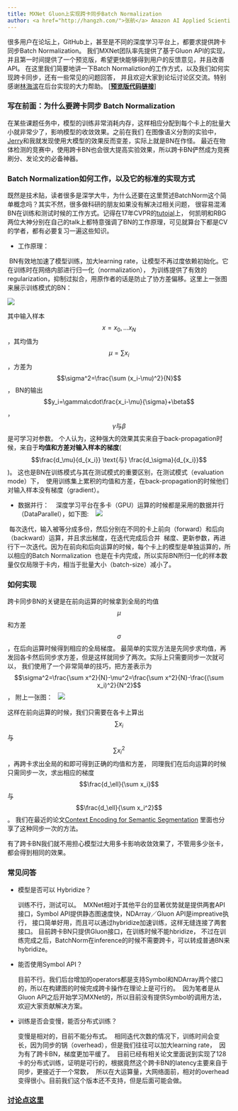 ```yaml
---
title: MXNet Gluon上实现跨卡同步Batch Normalization
author: <a href="http://hangzh.com/">张航</a> Amazon AI Applied Scientist
---
```


很多用户在论坛上，GitHub上，甚至是不同的深度学习平台上，都要求提供跨卡同步Batch Normalization。
我们MXNet团队率先提供了基于Gluon API的实现，并且第一时间提供了一个预览版，希望更快能够得到用户的反馈意见，并且改善API。
在这里我们简要地讲一下Batch Normaliztion的工作方式，以及我们如何实现跨卡同步，还有一些常见的问题回答，
并且欢迎大家到论坛讨论区交流。特别感谢[林海滨](https://github.com/eric-haibin-lin)在后台实现的大力帮助。
[**[预览版代码链接](https://github.com/zhanghang1989/MXNet-Gluon-SyncBN)**]

### 写在前面：为什么要跨卡同步 Batch Normalization
在某些课题任务中，模型的训练非常消耗内存，这样相应分配到每个卡上的批量大小就非常少了，影响模型的收敛效果。之前在我们
在图像语义分割的实验中，[Jerry](http://zhongyuezhang.com/)和我就发现使用大模型的效果反而变差，实际上就是BN在作怪。
最近在物体检测的竞赛中，使用跨卡BN也会很大提高实验效果，所以跨卡BN俨然成为竞赛刷分、发论文的必备神器。

### Batch Normalization如何工作，以及它的标准的实现方式
既然是技术贴，读者很多是深学大牛，为什么还要在这里赘述BatchNorm这个简单概念吗？其实不然，很多做科研的朋友如果没有解决过相关问题，
很容易混淆BN在训练和测试时候的工作方式。记得在17年CVPR的[tutoial](http://deeplearning.csail.mit.edu/)上，
何凯明和RBG两位大神分别在自己的talk上都特意强调了BN的工作原理，可见就算台下都是CV的学者，都有必要复习一遍这些知识。

- 工作原理：

  BN有效地加速了模型训练，加大learning rate，让模型不再过度依赖初始化。它在训练时在网络内部进行归一化（normalization），
  为训练提供了有效的regularization，抑制过拟合，用原作者的话是防止了协方差偏移。这里上一张图来展示训练模式的BN：

  ![](http://hangzh.com/images/bn1.png)

  其中输入样本$$x={x_0,...x_N}$$，其均值为$$\mu=\sum x_i$$，方差为$$\sigma^2=\frac{\sum (x_i-\mu)^2}{N}$$，
  BN的输出$$y_i=\gamma\cdot\frac{x_i-\mu}{\sigma}+\beta$$，$$\gamma\text{与}\beta$$是可学习对参数。
  个人认为，这种强大的效果其实来自于back-propagation时候，来自于**均值和方差对输入样本的梯度**(
  $$\frac{d_\mu}{d_{x_i}} \text{与} \frac{d_\sigma}{d_{x_i}}$$)。
  这也是BN在训练模式与其在测试模式的重要区别，在测试模式（evaluation mode）下，
  使用训练集上累积的均值和方差，在back-propagation的时候他们对输入样本没有梯度（gradient）。

- 数据并行：
  
  深度学习平台在多卡（GPU）运算的时候都是采用的数据并行（DataParallel），如下图:
  
  ![](http://hangzh.com/images/bn2.png)
  
  每次迭代，输入被等分成多份，然后分别在不同的卡上前向（forward）和后向（backward）运算，并且求出梯度，在迭代完成后合并
  梯度、更新参数，再进行下一次迭代。因为在前向和后向运算的时候，每个卡上的模型是单独运算的，所以相应的Batch Normalization
  也是在卡内完成，所以实际BN所归一化的样本数量仅仅局限于卡内，相当于批量大小（batch-size）减小了。

### 如何实现
跨卡同步BN的关键是在前向运算的时候拿到全局的均值$$\mu$$和方差$$\sigma$$，在后向运算时候得到相应的全局梯度。
最简单的实现方法是先同步求均值，再发回各卡然后同步求方差，但是这样就同步了两次。实际上只需要同步一次就可以，
我们使用了一个非常简单的技巧，把方差表示为$$\sigma^2=\frac{\sum x^2}{N}-\mu^2=\frac{\sum x^2}{N}-\frac{(\sum x_i)^2}{N^2}$$，
附上一张图：
  
![](http://hangzh.com/images/bn3.png)
  
这样在前向运算的时候，我们只需要在各卡上算出$$\sum x_i$$与$$\sum x_i^2$$，再跨卡求出全局的和即可得到正确的均值和方差，
同理我们在后向运算的时候只需同步一次，求出相应的梯度$$\frac{d_\ell}{\sum x_i}$$与$$\frac{d_\ell}{\sum x_i^2}$$。
我们在最近的论文[Context Encoding for Semantic Segmentation](https://arxiv.org/pdf/1803.08904.pdf)
里面也分享了这种同步一次的方法。

有了跨卡BN我们就不用担心模型过大用多卡影响收敛效果了，不管用多少张卡，都会得到相同的效果。

### 常见问答
- 模型是否可以 Hybridize？

  训练不行，测试可以。
  MXNet相对于其他平台的显著优势就是提供两套API接口，Symbol API提供静态图速度快，NDArray／Gluon API是impreative执行，
  接口简单好用，而且可以通过hybridize加速训练，这样无缝连接了两套接口。
  目前跨卡BN只提供Gluon接口，在训练时候不能hbridize，
  不过在训练完成之后，BatchNorm在inference的时候不需要跨卡，可以转成普通BN来hybridize。

- 能否使用Symbol API？

  目前不行。我们后台增加的operators都是支持Symbol和NDArray两个接口的，所以在构建图的时候完成跨卡操作在理论上是可行的。
  因为笔者是从Gluon API之后开始学习MXNet的，所以目前没有提供Symbol的调用方法，欢迎大家贡献解决方案。

- 训练是否会变慢，能否分布式训练？

  变慢是相对的，目前不能分布式。
  相同迭代次数的情况下，训练时间会变长，因为同步的锅（overhead），但是我们往往可以加大learning rate，
  因为有了跨卡BN，梯度更加平缓了。
  目前已经有相关论文里面说到实现了128卡的分布式训练，证明是可行的，根据竟然这个跨卡BN的latency主要来自于同步，更接近于一个常数，
  所以在大运算量，大网络面前，相对的overhead变得很小。目前我们这个版本还不支持，但是后面可能会做。

### [讨论点这里](https://discuss.gluon.ai/t/topic/1156)
